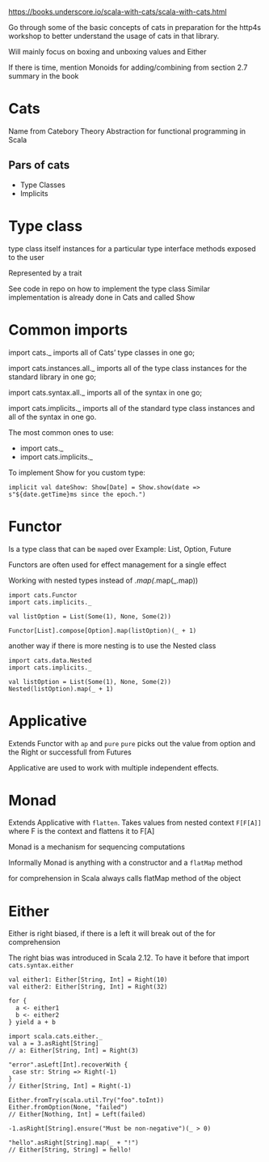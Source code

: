 https://books.underscore.io/scala-with-cats/scala-with-cats.html

Go through some of the basic concepts of cats in preparation for the http4s workshop to better understand the usage of
cats in that library.

Will mainly focus on boxing and unboxing values and Either

If there is time, mention Monoids for adding/combining from section 2.7 summary in the book

# Cats
Name from Catebory Theory
Abstraction for functional programming in Scala

## Pars of cats
* Type Classes
* Implicits

# Type class
type class itself
instances for a particular type
interface methods exposed to the user

Represented by a trait

See code in repo on how to implement the type class
Similar implementation is already done in Cats and called Show

# Common imports
import cats._ imports all of Cats’ type classes in one go;

import cats.instances.all._ imports all of the type class instances for the standard library in one go;

import cats.syntax.all._ imports all of the syntax in one go;

import cats.implicits._ imports all of the standard type class instances and all of the syntax in one go.

The most common ones to use:
* import cats._
* import cats.implicits._

To implement Show for you custom type:
```
implicit val dateShow: Show[Date] = Show.show(date => s"${date.getTime}ms since the epoch.") 
```

# Functor
Is a type class that can be `map`ed over
Example: List, Option, Future

Functors are often used for effect management for a single effect

Working with nested types instead of _.map(_.map(_.map))
```
import cats.Functor
import cats.implicits._

val listOption = List(Some(1), None, Some(2))

Functor[List].compose[Option].map(listOption)(_ + 1)
```

another way if there is more nesting is to use the Nested class
```
import cats.data.Nested
import cats.implicits._

val listOption = List(Some(1), None, Some(2))
Nested(listOption).map(_ + 1)
```

# Applicative
Extends Functor with `ap` and `pure`
`pure` picks out the value from option and the Right or successfull from Futures

Applicative are used to work with multiple independent effects.

# Monad
Extends Applicative with `flatten`. Takes values from nested context `F[F[A]]` where F is the context and flattens it to
F[A]

Monad is a mechanism for sequencing computations

Informally Monad is anything with a constructor and a `flatMap` method

for comprehension in Scala always calls flatMap method of the object

# Either
Either is right biased, if there is a left it will break out of the for comprehension

The right bias was introduced in Scala 2.12. To have it before that import `cats.syntax.either`

```
val either1: Either[String, Int] = Right(10)
val either2: Either[String, Int] = Right(32)

for {
  a <- either1
  b <- either2
} yield a + b
```

```
import scala.cats.either._
val a = 3.asRight[String]
// a: Either[String, Int] = Right(3)

"error".asLeft[Int].recoverWith {
 case str: String => Right(-1)
}
// Either[String, Int] = Right(-1)
```

```
Either.fromTry(scala.util.Try("foo".toInt))
Either.fromOption(None, "failed")
// Either[Nothing, Int] = Left(failed)

-1.asRight[String].ensure("Must be non-negative")(_ > 0)
```

```
"hello".asRight[String].map(_ + "!")
// Either[String, String] = hello!
```

